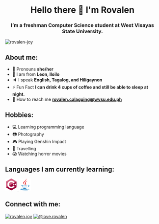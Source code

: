 <h1 align="center">Hello there 👋 I'm Rovalen</h1>
<h3 align="center">I’m a freshman Computer Science student at West Visayas State University.</h3>

<p align="left"> <img src="https://komarev.com/ghpvc/?username=rovalen-joy&label=Profile%20views&color=0e75b6&style=flat" alt="rovalen-joy" /> </p>


## About me:
- 👩 Pronouns **she/her**
- 🏡 I am from **Leon, Iloilo**
- 🔈 I speak **English, Tagalog, and Hiligaynon**
- ⚡ Fun Fact **I can drink 4 cups of coffee and still be able to sleep at night.**
- 📧 How to reach me **rovalen.calaguing@wvsu.edu.ph** 

## Hobbies:
- 💻 Learning programming language
- 📷 Photography
- 🎮 Playing Genshin Impact
- 🌄 Travelling
- 😱 Watching horror movies

## Languages I am currently learning:
<p align="left"> <a href="https://www.w3schools.com/cpp/" target="_blank" rel="noreferrer"> <img src="https://raw.githubusercontent.com/devicons/devicon/master/icons/cplusplus/cplusplus-original.svg" alt="cplusplus" width="40" height="40"/> </a> <a href="https://www.java.com" target="_blank" rel="noreferrer"> <img src="https://raw.githubusercontent.com/devicons/devicon/master/icons/java/java-original.svg" alt="java" width="40" height="40"/> </a> </p>

## Connect with me:
<p align="left">
<a href="https://fb.com/rovalen.joy" target="blank"><img align="center" src="https://raw.githubusercontent.com/rahuldkjain/github-profile-readme-generator/master/src/images/icons/Social/facebook.svg" alt="rovalen.joy" height="30" width="40" /></a>
<a href="https://instagram.com/@love.rovalen" target="blank"><img align="center" src="https://raw.githubusercontent.com/rahuldkjain/github-profile-readme-generator/master/src/images/icons/Social/instagram.svg" alt="@love.rovalen" height="30" width="40" /></a>
</p>

